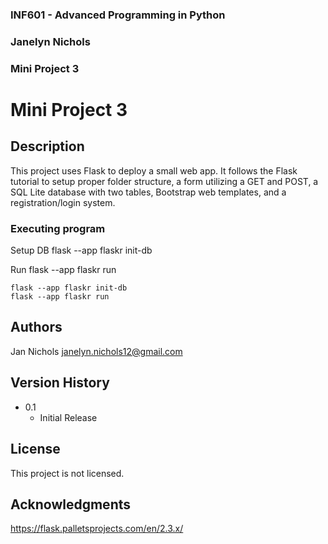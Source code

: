 ### INF601 - Advanced Programming in Python
### Janelyn Nichols
### Mini Project 3


# Mini Project 3

## Description

This project uses Flask to deploy a small web app. It follows the Flask tutorial to setup proper folder structure, a form utilizing a GET and POST, a SQL Lite database with two tables, Bootstrap web templates, and a registration/login system.

### Executing program

Setup DB
flask --app flaskr init-db

Run
flask --app flaskr run 
```
flask --app flaskr init-db
flask --app flaskr run
```

## Authors
Jan Nichols
janelyn.nichols12@gmail.com

## Version History
* 0.1
    * Initial Release

## License
This project is not licensed.

## Acknowledgments
https://flask.palletsprojects.com/en/2.3.x/